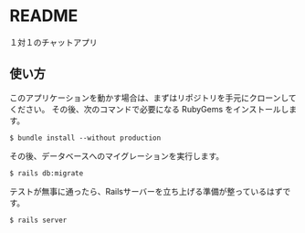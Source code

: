 # README

１対１のチャットアプリ

## 使い方

このアプリケーションを動かす場合は、まずはリポジトリを手元にクローンしてください。
その後、次のコマンドで必要になる RubyGems をインストールします。

```
$ bundle install --without production
```

その後、データベースへのマイグレーションを実行します。

```
$ rails db:migrate
```

テストが無事に通ったら、Railsサーバーを立ち上げる準備が整っているはずです。

```
$ rails server

